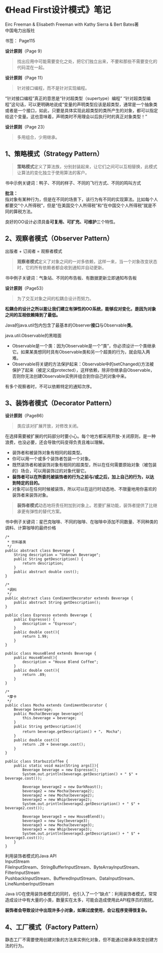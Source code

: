 # 《Head First设计模式》笔记

Eirc Freeman & Elisabeth Freeman with Kathy Sierra & Bert Bates著  
中国电力出版社

书签： Page115

**设计原则**（Page 9）
> 找出应用中可能需要变化之处，把它们独立出来，不要和那些不需要变化的代码混在一起。

**设计原则**（Page 11）
> 针对接口编程，而不是针对实现编程。

“针对接口编程”真正的意思是“针对超类型（supertype）编程”
“针对超类型编程”这句话，可以更明确地说成“变量的声明类型应该是超类型，通常是一个抽象类或者是一个接口，如此，只要是具体实现此超类型的类所产生的对象，都可以指定给这个变量。这也意味着，声明类时不用理会以后执行时的真正对象类型！”

**设计原则**（Page 23）
> 多用组合，少用继承。


## 1、策略模式（Strategy Pattern）
> **策略模式**定义了算法族，分别封装起来，让它们之间可以互相替换，此模式让算法的变化独立于使用算法的客户。

书中示例关键词：鸭子、不同的样子、不同的飞行方式、不同的鸣叫方式

**批注：**  
指对象有某种行为，但是在不同的场景下，该行为有不同的实现算法。比如每个人都要交“个人所得税”，但是“在美国交个人所得税”和“在中国交个人所得税”就是不同的算税方法。  


良好的OO设计必须具备**可复用、可扩充、可维护**三个特性。

## 2、观察者模式（Observer Pattern）

出版者 + 订阅者 = 观察者模式 

> **观察者模式**定义了对象之间的一对多依赖，这样一来，当一个对象改变状态时，它的所有依赖者都会收到通知并自动更新。

书中例子关键词：气象站、不同的布告板、有数据更新立即通知布告板

**设计原则**（Page53）
> 为了交互对象之间的松耦合设计而努力。

**松耦合的设计之所以能让我们建立有弹性的OO系统，能够应对变化，是因为对象之间的互相依赖降到了最低。**

Java的java.util包内包含了最基本的Observer**接口**与Observable**类**。

java.util.Observable的黑暗面  
  
- Observable是一个类：因为Observable是一个“类”，你必须设计一个类继承它。如果某类想同时具有Observable类和另一个超类的行为，就会陷入两难。
- Observable将关键的方法保护起来：Observable中的setChanged()方法被保护了起来（被定义成protected），这样依赖，除非你继承自Observable，否则你无法创建Observable实例并组合到你自己的对象中来。

有多个观察者时，不可以依赖特定的通知次序。

## 3、装饰者模式（Decorator Pattern）

**设计原则**（Page86）
> 类应该对扩展开放，对修改关闭。

在选择需要被扩展的代码部分时要小心。每个地方都采用开放-关闭原则，是一种浪费，也没必要，还会导致代码变得负责且难以理解。

- 装饰者和被装饰对象有相同的超类型。
- 你可以用一个或多个装饰者包装一个对象。
- 既然装饰者和被装饰对象有相同的超类型，所以在任何需要原始对象（被包装的）场合，可以用装饰过的对象代替它。
- **装饰者可以在所委托被装饰者的行为之前与/或之后，加上自己的行为，以达到特定的目的。**
- 对象可以在任何时候被装饰，所以可以在运行时动态地、不限量地用你喜欢的装饰者来装饰对象。

> **装饰者模式**动态地将责任附加到对象上。若要扩展功能，装饰者提供了比继承更有弹性的替代方案。

书中例子关键词：星巴克咖啡、不同的咖啡、在咖啡中添加不同数量、不同种类的调料、计算咖啡的最终价格  

    /*
     * 饮料基类 
     */
    public abstract class Beverage {
    	String description = "Unknown Beverage";
    	public String getDescription() {
    		return description;
    	}
    	public abstract double cost();
    }
    
    /*
     *调料
     */  
    public abstract class CondimentDecorator extends Beverage {
    	public abstract String getDescription();
    }
    
    public class Espresso extends Beverage {
    	public Espresso() {
    		description = "Espresso";
    	}
    	public double cost(){
    		return 1.99;
    	}
    }
    
    public class HouseBlend extends Beverage {
    	public HouseBlend(){
    		description = "House Blend Coffee";
    	}
    	public double cost(){
    		return .89;
    	}
    }
    
    /*
     *摩卡
     */
    public class Mocha extends CondimentDecorator {
    	Beverage beverage;
    	public Mocha(Beverage beverage){
    		this.beverage = beverage;
    	}
    	public String getDescription(){
    		return beverage.getDescription() + "， Mocha";
    	}
    	public double cost(){
    		return .20 + beverage.cost();
    	}
    }
    
    public class StarbuzzCoffee {
    	public static void main(String args[]){
    		Beverage beverage = new Espresso();
    		System.out.println(beverage.getDescription() + " $" + beverage.cost());
    
    		Beverage beverage2 = new DarkRoast();
    		beverage2 = new Mocha(beverage2);
    		beverage2 = new Mocha(beverage2);
    		beverage2 = new Whip(beverage2);
    		System.out.println(beverage2.getDescription() + " $" + beverage2.cost());
    
    		Beverage beverage3 = new HouseBlend();
    		beverage3 = new Soy(beverage3);
    		beverage3 = new Mocha(beverage3);
			beverage3 = new Whip(beverage3);
    		System.out.println(beverage3.getDescription() + " $" + beverage3.cost());
    	}
    }

利用装饰者模式的Java API  
InputStream  
FileInputStream、StringBufferInputStream、ByteArrayInputStream、FilterInputStream  
PushbackInputStream、BufferedInputStream、DataInputStream、LineNumberInputStream

Java I/O在使用装饰者模式的同时，也引入了一个“缺点”：利用装饰者模式，常常造成设计中有大量的小类，数量实在太多，可能会造成使用此API程序员的困扰。

**装饰者会导致设计中出现许多小对象，如果过度使用，会让程序变得很复杂。**


## 4、工厂模式（Factory Pattern）

静态工厂不需要使用创建对象的方法来实例化对象，但不能通过继承来改变创建方法的行为。

